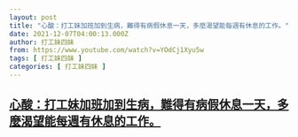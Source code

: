 ```yaml
---
layout: post
title: "心酸：打工妹加班加到生病，難得有病假休息一天，多麼渴望能每週有休息的工作。"
date: 2021-12-07T04:00:13.000Z
author: 打工妹四妹
from: https://www.youtube.com/watch?v=YOdCj1Xyu5w
tags: [ 打工妹四妹 ]
categories: [ 打工妹四妹 ]
---
```

<!--1638849613000-->
[心酸：打工妹加班加到生病，難得有病假休息一天，多麼渴望能每週有休息的工作。](https://www.youtube.com/watch?v=YOdCj1Xyu5w)
------

<div>

</div>

